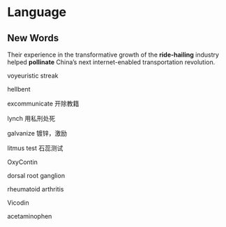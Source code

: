 # Language

## New Words

Their experience in the transformative growth of the __ride-hailing__ industry helped __pollinate__ China’s next internet-enabled transportation revolution.

voyeuristic streak

hellbent

excommunicate
开除教籍

lynch
用私刑处死

galvanize
镀锌，激励

litmus test
石蕊测试

OxyContin

dorsal root ganglion

rheumatoid arthritis

Vicodin

acetaminophen

